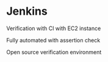 # Jenkins
Verification with CI with EC2 instance

Fully automated with assertion check 

Open source verification environment 
